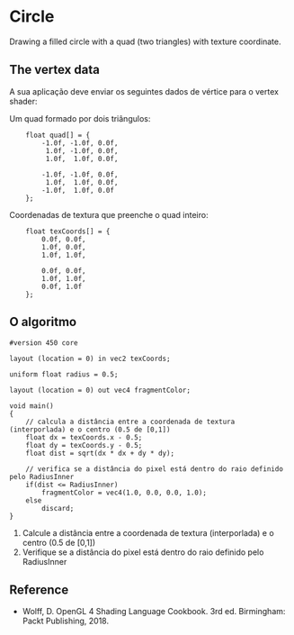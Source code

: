 # Circle

Drawing a filled circle with a quad (two triangles) with texture coordinate.


## The vertex data

A sua aplicação deve enviar os seguintes dados de vértice para o vertex shader:

Um quad formado por dois triângulos:

```
	float quad[] = {
		-1.0f, -1.0f, 0.0f,
		 1.0f, -1.0f, 0.0f,
		 1.0f,  1.0f, 0.0f,

		-1.0f, -1.0f, 0.0f,
		 1.0f,  1.0f, 0.0f,
		-1.0f,  1.0f, 0.0f
	};
```

Coordenadas de textura que preenche o quad inteiro:

```
	float texCoords[] = {
		0.0f, 0.0f,
		1.0f, 0.0f,
		1.0f, 1.0f,

		0.0f, 0.0f,
		1.0f, 1.0f,
		0.0f, 1.0f
	};
```

## O algoritmo

```
#version 450 core

layout (location = 0) in vec2 texCoords;

uniform float radius = 0.5;

layout (location = 0) out vec4 fragmentColor;

void main()
{
	// calcula a distância entre a coordenada de textura (interporlada) e o centro (0.5 de [0,1])
	float dx = texCoords.x - 0.5;
	float dy = texCoords.y - 0.5;
	float dist = sqrt(dx * dx + dy * dy);

	// verifica se a distância do pixel está dentro do raio definido pelo RadiusInner
	if(dist <= RadiusInner)
		fragmentColor = vec4(1.0, 0.0, 0.0, 1.0);
	else
		discard;
}
```

1. Calcule a distância entre a coordenada de textura (interporlada) e o centro (0.5 de [0,1])
2. Verifique se a distância do pixel está dentro do raio definido pelo RadiusInner


## Reference

- Wolff, D. OpenGL 4 Shading Language Cookbook. 3rd ed. Birmingham: Packt Publishing, 2018.
